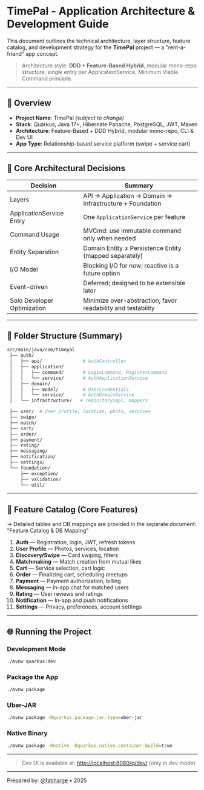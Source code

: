 # TimePal - Application Architecture & Development Guide

This document outlines the technical architecture, layer structure, feature catalog, and development strategy for the **TimePal** project — a "rent-a-friend" app concept.

> Architecture style: **DDD + Feature-Based Hybrid**, modular mono-repo structure, single entry per ApplicationService, Minimum Viable Command principle.

---

## 🔄 Overview

* **Project Name**: TimePal *(subject to change)*
* **Stack**: Quarkus, Java 17+, Hibernate Panache, PostgreSQL, JWT, Maven
* **Architecture**: Feature-Based + DDD Hybrid, modular mono-repo, CLI & Dev UI
* **App Type**: Relationship-based service platform (swipe + service cart)

---

## 📌 Core Architectural Decisions

| Decision                    | Summary                                                      |
| --------------------------- | ------------------------------------------------------------ |
| Layers                      | API → Application → Domain → Infrastructure + Foundation     |
| ApplicationService Entry    | One `ApplicationService` per feature                         |
| Command Usage               | MVCmd: use immutable command only when needed                |
| Entity Separation           | Domain Entity ≠ Persistence Entity (mapped separately)       |
| I/O Model                   | Blocking I/O for now; reactive is a future option            |
| Event-driven                | Deferred; designed to be extensible later                    |
| Solo Developer Optimization | Minimize over-abstraction; favor readability and testability |

---

## 🔺 Folder Structure (Summary)

```bash
src/main/java/com/timepal
 ├── auth/
 │   ├── api/               # AuthController
 │   ├── application/
 │   │   ├── command/       # LoginCommand, RegisterCommand
 │   │   └── service/       # AuthApplicationService
 │   ├── domain/
 │   │   ├── model/         # UserCredentials
 │   │   └── service/       # AuthDomainService
 │   └── infrastructure/   # repositoryimpl, mappers

 ├── user/  # User profile, location, photo, services
 ├── swipe/
 ├── match/
 ├── cart/
 ├── order/
 ├── payment/
 ├── rating/
 ├── messaging/
 ├── notification/
 ├── settings/
 └── foundation/
     ├── exception/
     ├── validation/
     └── util/
```

---

## 🔹 Feature Catalog (Core Features)

→ Detailed tables and DB mappings are provided in the separate document: "Feature Catalog & DB Mapping"

1. **Auth** — Registration, login, JWT, refresh tokens
2. **User Profile** — Photos, services, location
3. **Discovery/Swipe** — Card swiping, filters
4. **Matchmaking** — Match creation from mutual likes
5. **Cart** — Service selection, cart logic
6. **Order** — Finalizing cart, scheduling meetups
7. **Payment** — Payment authorization, billing
8. **Messaging** — In-app chat for matched users
9. **Rating** — User reviews and ratings
10. **Notification** — In-app and push notifications
11. **Settings** — Privacy, preferences, account settings

---

## 🌐 Running the Project

### Development Mode

```bash
./mvnw quarkus:dev
```

### Package the App

```bash
./mvnw package
```

### Uber-JAR

```bash
./mvnw package -Dquarkus.package.jar.type=uber-jar
```

### Native Binary

```bash
./mvnw package -Dnative -Dquarkus.native.container-build=true
```

---

> Dev UI is available at: [http://localhost:8080/q/dev/](http://localhost:8080/q/dev/) (only in dev mode)

---

Prepared by: [@fatiharge](https://github.com/fatiharge) • 2025
